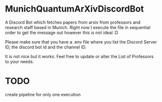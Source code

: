 # MunichQuantumArXivDiscordBot
A Discord Bot which fetches papers from arxiv from professors and research staff based in Munich.
Right now I execute the file in sequential order to get the message out however this is not ideal :D

Please make sure that you have a .env file where you list the Discord Server ID, the discord bot id and the channel ID.

It is not nice but it works. Feel free to update or alter the List of Professors to your needs.


# TODO
create pipeline for only one execution
